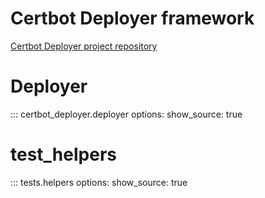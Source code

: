 Certbot Deployer framework
==========

[Certbot Deployer project repository]

# Deployer

::: certbot_deployer.deployer
    options:
      show_source: true

# test_helpers

::: tests.helpers
    options:
      show_source: true

[Certbot Deployer project repository]: https://github.com/theias/certbot_deployer
